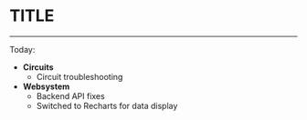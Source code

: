 # TITLE
---
Today:
- **Circuits**
	- Circuit troubleshooting
- **Websystem**
	- Backend API fixes
	- Switched to Recharts for data display